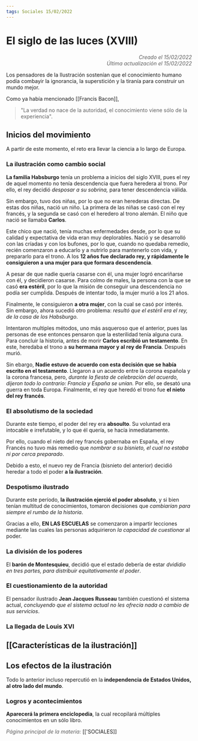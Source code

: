 ```yaml
---
tags: Sociales 15/02/2022
---
```


# El siglo de las luces (XVIII)
<div style="text-align: right; opacity: 0.7; font-style: italic;">Creado el 15/02/2022</div>
<div style="text-align: right; opacity: 0.7; font-style: italic;">Última actualización el 15/02/2022</div>

Los pensadores de la Ilustración sostenían que el conocimiento humano podía combayir la ignorancia, la superstición y la tiranía para construir un mundo mejor.

Como ya había mencionado [[Francis Bacon]], 
> "La verdad no nace de la autoridad, el conocimiento viene sólo de la experiencia".

## Inicios del movimiento

A partir de este momento, el reto era llevar la ciencia a lo largo de Europa.

### La ilustración como cambio social

**La familia Habsburgo** tenía un problema a inicios del siglo XVIII, pues el rey de aquel momento no tenía descendencia que fuera heredera al trono. Por ello, el rey decidió *desposar a su sobrina,* para tener descendencia válida.

Sin embargo, tuvo dos niñas, por lo que no eran herederas directas. De estas dos niñas, nació un niño. La primera de las niñas se casó con el rey francés, y la segunda se casó con el heredero al trono alemán. El niño que nació se llamaba **Carlos**.

Este chico que nació, tenía muchas enfermedades desde, por lo que su calidad y expectativa de vida eran muy deplorables. Nació y se desarrolló con las críadas y con los bufones, por lo que, cuando no quedaba remedio, recién comenzaron a educarlo y a nutrirlo para mantenerlo con vida, y prepararlo para el trono. A los **12 años fue declarado rey,  y rápidamente le consiguieron a una mujer para que formara descendencia**.

A pesar de que nadie quería casarse con él, una mujer logró encariñarse con él, y decidieron casarse. Para colmo de males, la persona con la que se casó **era estéril**, por lo que la misión  de conseguir una descendencia no podía ser cumplida. 
Después de intentar todo, la mujer murió a los 21 años.

Finalmente, le consiguieron **a otra mujer**, con la cual se casó por interés. Sin embargo, ahora sucedió otro problema: *resultó que el estéril era el rey, de la casa de los Habsburgo*.

Intentaron multiples métodos, uno más asqueroso que el anterior, pues las personas de ese entonces pensaron que la esterilidad tenía alguna cura.
Para concluir la historia, antes de morir **Carlos escribió un testamento**. En este, heredaba el trono a **su hermana mayor y al rey de Francia**. Después murió.

Sin ebargo, **Nadie estuvo de acuerdo con esta decisión que se había escrito en el testamento**.
Llegaron a un acuerdo entre la corona española y la corona francesa, pero, *durante la fiesta de celebración del acuerdo, dijeron todo lo contrario: Francia y España se unían.*
Por ello, se desató una guerra en toda Europa. 
Finalmente, el rey que heredó el trono fue **el nieto del rey francés**.

### El absolutismo de la sociedad

Durante este tiempo, el poder del rey era **absoulto**. Su voluntad era intocable e irrefutable, y lo que él quería, se hacía inmediatamente.

Por ello, cuando el nieto del rey francés gobernaba en España, el rey Francés no tuvo más remedio que *nombrar a su bisnieto, el cual no estaba ni por cerca preparado*.

Debido a esto, el nuevo rey de Francia (bisnieto del anterior) decidió heredar a todo el poder **a la ilustración**.

### Despotismo ilustrado

Durante este período, **la ilustración ejerció el poder absoluto**, y si bien tenían multitud de conocimientos, tomaron decisiones que *cambiarían para siempre el rumbo de la historia*.

Gracias a ello, **EN LAS ESCUELAS** se comenzaron a impartir lecciones mediante las cuales las personas adquirieron *la capacidad de cuestionar* al poder.

### La división de los poderes

El **barón de Montesquieu**, decidió que el estado debería de estar *dvididio en tres partes, para distribuir equitativamente el poder*.

### El cuestionamiento de la autoridad

El pensador ilustrado **Jean Jacques Russeau** también cuestionó el sistema actual, *concluyendo que el sistema actual no les ofrecía nada a cambio de sus servicios*.

### La llegada de Louis XVI


## [[Características de la ilustración]]

## Los efectos de la ilustración

Todo lo anterior incluso repercutió en la **independencia de Estados Unidos, al otro lado del mundo**.

### Logros y acontecimientos

**Aparecerá la primera enciclopedia**, la cual recopilará múltiples conocimientos en un sólo libro.

<span style="opacity: 0.7; font-style: italic;">Página principal de la materia:</span> [['SOCIALES]]